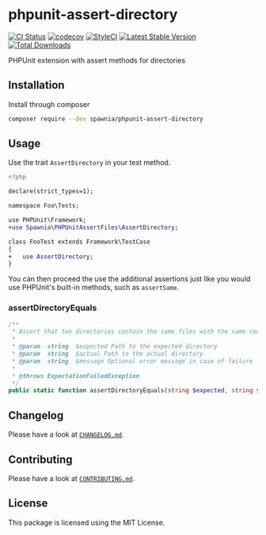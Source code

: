 # phpunit-assert-directory

[![CI Status](https://github.com/spawnia/phpunit-assert-directory/workflows/Continuous%20Integration/badge.svg)](https://github.com/spawnia/phpunit-assert-directory/actions)
[![codecov](https://codecov.io/gh/spawnia/phpunit-assert-directory/branch/master/graph/badge.svg)](https://codecov.io/gh/spawnia/phpunit-assert-directory)
[![StyleCI](https://github.styleci.io/repos/207894361/shield?branch=master)](https://github.styleci.io/repos/207894361)
[![Latest Stable Version](https://poser.pugx.org/spawnia/phpunit-assert-directory/v/stable)](https://packagist.org/packages/spawnia/phpunit-assert-directory)
[![Total Downloads](https://poser.pugx.org/spawnia/phpunit-assert-directory/downloads)](https://packagist.org/packages/spawnia/phpunit-assert-directory)

PHPUnit extension with assert methods for directories

## Installation

Install through composer

```bash
composer require --dev spawnia/phpunit-assert-directory
```

## Usage

Use the trait `AssertDirectory` in your test method.

```diff
<?php

declare(strict_types=1);

namespace Foo\Tests;

use PHPUnit\Framework;
+use Spawnia\PHPUnitAssertFiles\AssertDirectory;

class FooTest extends Framework\TestCase
{
+   use AssertDirectory;
}
```

You can then proceed the use the additional assertions just like you would
use PHPUnit's built-in methods, such as `assertSame`.

### assertDirectoryEquals

```php
/**
 * Assert that two directories contain the same files with the same contents.
 *
 * @param  string  $expected Path to the expected directory
 * @param  string  $actual Path to the actual directory
 * @param  string  $message Optional error message in case of failure
 *
 * @throws ExpectationFailedException
 */
public static function assertDirectoryEquals(string $expected, string $actual, string $message = '')
```

## Changelog

Please have a look at [`CHANGELOG.md`](CHANGELOG.md).

## Contributing

Please have a look at [`CONTRIBUTING.md`](.github/CONTRIBUTING.md).

## License

This package is licensed using the MIT License.
